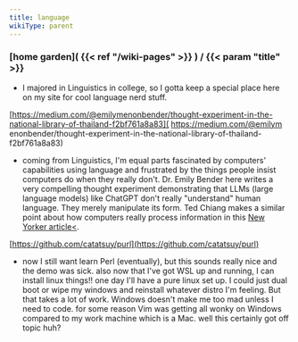 ```yaml
---
title: language
wikiType: parent
---
```

### [home garden]( {{< ref "/wiki-pages" >}} ) / {{< param "title" >}}
- I majored in Linguistics in college, so I gotta keep a special place here on my site for cool language nerd stuff.

[https://medium.com/@emilymenonbender/thought-experiment-in-the-national-library-of-thailand-f2bf761a8a83](
https://medium.com/@emilym<br>enonbender/thought-experiment-in-the-national-library-of-thailand-f2bf761a8a83)
- coming from Linguistics, I'm equal parts fascinated by computers' capabilities using language and frustrated 
by the things people insist computers do when they really don't. Dr. Emily Bender here writes a very compelling 
thought experiment demonstrating that LLMs (large language models) like ChatGPT don't really "understand" 
human language. They merely manipulate its form. Ted Chiang makes a similar point about how computers really 
process information in this [New Yorker article<](
https://www.newyorker.com/tech/annals-of-technology/chatgpt-is-a-blurry-jpeg-of-the-web/).

[https://github.com/catatsuy/purl](https://github.com/catatsuy/purl)
- now I still want learn Perl (eventually), but this sounds really nice and the demo was sick. also now that I've 
got WSL up and running, I can install linux things!! one day I'll have a pure linux set up. I could just dual boot or wipe my windows and reinstall whatever distro I'm feeling. But that takes a lot of work. Windows doesn't make 
me too mad unless I need to code. for some reason Vim was getting all wonky on Windows compared to my work machine 
which is a Mac. well this certainly got off topic huh?
